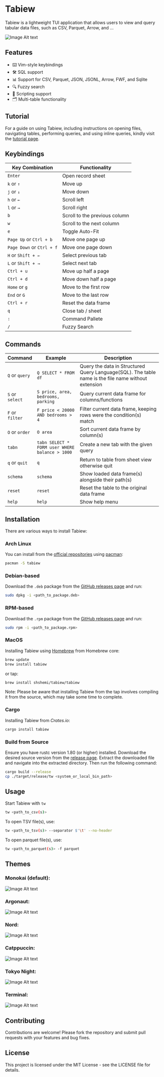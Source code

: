 # Tabiew

Tabiew is a lightweight TUI application that allows users to view and query tabular data files, such as CSV, Parquet, Arrow, and ...

![Image Alt text](/images/screenshot.png "Screenshot")

## Features

- ⌨️ Vim-style keybindings
- 🛠️ SQL support
- 📊 Support for CSV, Parquet, JSON, JSONL, Arrow, FWF, and Sqlite
- 🔍 Fuzzy search
- 📝 Scripting support
- 🗂️ Multi-table functionality

## Tutorial

For a guide on using Tabiew, including instructions on opening files, navigating tables, performing queries, and using inline queries, kindly visit the [tutorial page](https://github.com/shshemi/tabiew/blob/main/tutorial/tutorial.md).

## Keybindings️

|Key Combination|Functionality|
|-|-|
| `Enter`| Open record sheet|
| `k` or `↑`| Move up|
| `j` or `↓`| Move down|
| `h` or `←`| Scroll left|
| `l` or `→`| Scroll right|
| `b` | Scroll to the previous column|
| `w` | Scroll to the next column|
| `e` | Toggle Auto-Fit|
| `Page Up` or `Ctrl + b`| Move one page up|
| `Page Down` or `Ctrl + f`| Move one page down|
| `H` or `Shift + ←`| Select previous tab|
| `L` or `Shift + →`| Select next tab|
| `Ctrl + u`| Move up half a page|
| `Ctrl + d`| Move down half a page|
| `Home` or `g`| Move to the first row|
| `End` or `G`| Move to the last row|
| `Ctrl + r`| Reset the data frame|
| `q`| Close tab / sheet|
| `:`| Command Pallete|
| `/`| Fuzzy Search|

## Commands
|Command|Example|Description|
|-|-|-|
|`Q` or `query`|`Q SELECT * FROM df`|Query the data in Structured Query Language(SQL). The table name is the file name without extension|
|`S` or `select`| `S price, area, bedrooms, parking`|Query current data frame for columns/functions|
|`F` or `filter`| `F price < 20000 AND bedrooms > 4`|Filter current data frame, keeping rows were the condition(s) match|
|`O` or `order`| `O area`|Sort current data frame by column(s)|
|`tabn`| `tabn SELECT * FORM user WHERE balance > 1000`|Create a new tab with the given query|
|`q` or `quit` |`q`| Return to table from sheet view otherwise quit|
|`schema`| `schema`| Show loaded data frame(s) alongside their path(s)|
|`reset`| `reset`| Reset the table to the original data frame|
|`help`| `help`| Show help menu|

## Installation

There are various ways to install Tabiew:

### Arch Linux
You can install from the [official repositories](https://archlinux.org/packages/extra/x86_64/tabiew/) using [pacman](https://wiki.archlinux.org/title/pacman):
```bash
pacman -S tabiew
```

### Debian-based
Download the `.deb` package from the [GitHub releases page](https://github.com/shshemi/tabiew/releases) and run:
 ```bash
sudo dpkg -i <path_to_package.deb>
 ```

### RPM-based
Download the `.rpm` package from the [GitHub releases page](https://github.com/shshemi/tabiew/releases) and run:
 ```bash
sudo rpm -i <path_to_package.rpm>
 ```

### MacOS
Installing Tabiew using [Homebrew](https://brew.sh/) from Homebrew core:
```bash
brew update
brew install tabiew
```
or tap:
 ```bash
brew install shshemi/tabiew/tabiew
 ```

Note: Please be aware that installing Tabiew from the tap involves compiling it from the source, which may take some time to complete.


### Cargo
Installing Tabiew from *Crates.io*:
 ```bash
cargo install tabiew
 ```

### Build from Source
Ensure you have rustc version 1.80 (or higher) installed. Download the desired source version from the [release page](https://github.com/shshemi/tabiew/releases). Extract the downloaded file and navigate into the extracted directory. Then run the following command:
```bash
cargo build --release
cp ./target/release/tw <system_or_local_bin_path>
```

## Usage
Start Tabiew with `tw`
```bash
tw <path_to_csv(s)>
```
To open TSV file(s), use:
```bash
tw <path_to_tsv(s)> --separator $'\t' --no-header
```
To open parquet file(s), use:
```bash
tw <path_to_parquet(s)> -f parquet
```

## Themes
### Monokai (default):
![Image Alt text](/images/theme-monokai.png "Monokai")

### Argonaut:
![Image Alt text](/images/theme-argonaut.png "Argonaut")

### Nord:
![Image Alt text](/images/theme-nord.png "Nord")

### Catppuccin:
![Image Alt text](/images/theme-catppuccin.png "Catppuccin")

### Tokyo Night:
![Image Alt text](/images/theme-tokyo-night.png "Tokyo Night")

### Terminal:
![Image Alt text](/images/theme-terminal.png "Terminal")

## Contributing
Contributions are welcome! Please fork the repository and submit pull requests with your features and bug fixes.

## License
This project is licensed under the MIT License - see the LICENSE file for details.
